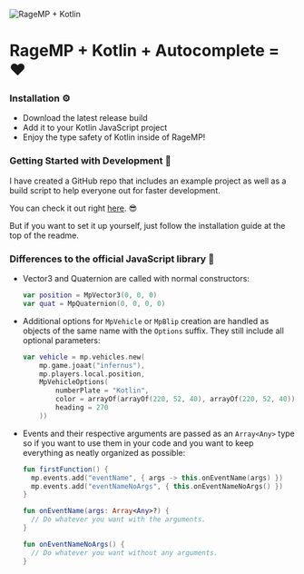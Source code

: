![RageMP + Kotlin](https://i.imgur.com/rBqAzSN.png)
# RageMP + Kotlin + Autocomplete = ❤
### Installation ⚙

- Download the latest release build
- Add it to your Kotlin JavaScript project
- Enjoy the type safety of Kotlin inside of RageMP!

### Getting Started with Development 🔰
I have created a GitHub repo that includes an example project as
well as a build script to help everyone out for faster development.

You can check it out right [here](https://github.com/LucasRitter/RageMP-Kotlin-Example). 😎

But if you want to set it up yourself, just follow the installation
guide at the top of the readme.

### Differences to the official JavaScript library 🤔
- Vector3 and Quaternion are called with normal constructors:
    ```kotlin
    var position = MpVector3(0, 0, 0)
    var quat = MpQuaternion(0, 0, 0, 0)
    ```
- Additional options for `MpVehicle` or `MpBlip` creation are
  handled as objects of the same name with the `Options` suffix.
  They still include all optional parameters:
    ```kotlin
    var vehicle = mp.vehicles.new(
        mp.game.joaat("infernus"),
        mp.players.local.position,
        MpVehicleOptions(
            numberPlate = "Kotlin",
            color = arrayOf(arrayOf(220, 52, 40), arrayOf(220, 52, 40)),
            heading = 270
        ))
    ```
- Events and their respective arguments are passed as an `Array<Any>` type
  so if you want to use them in your code and you want to keep everything
  as neatly organized as possible:
    ```kotlin
    fun firstFunction() {
      mp.events.add("eventName", { args -> this.onEventName(args) })
      mp.events.add("eventNameNoArgs", { this.onEventNameNoArgs() })
    }
    
    fun onEventName(args: Array<Any>?) {
      // Do whatever you want with the arguments.
    }
    
    fun onEventNameNoArgs() {
      // Do whatever you want without any arguments.
    }
    ```
